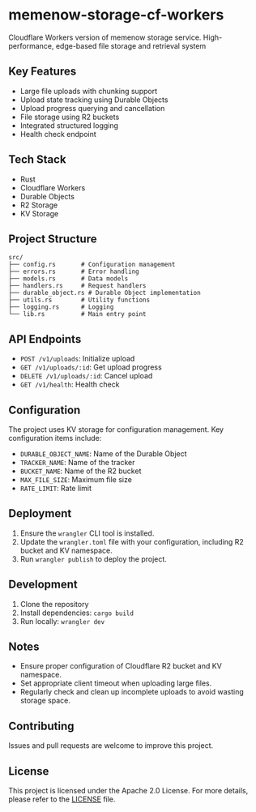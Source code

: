 # memenow-storage-cf-workers
Cloudflare Workers version of memenow storage service. High-performance, edge-based file storage and retrieval system

## Key Features

- Large file uploads with chunking support
- Upload state tracking using Durable Objects
- Upload progress querying and cancellation
- File storage using R2 buckets
- Integrated structured logging
- Health check endpoint

## Tech Stack

- Rust
- Cloudflare Workers
- Durable Objects
- R2 Storage
- KV Storage

## Project Structure

```
src/
├── config.rs       # Configuration management
├── errors.rs       # Error handling
├── models.rs       # Data models
├── handlers.rs     # Request handlers
├── durable_object.rs # Durable Object implementation
├── utils.rs        # Utility functions
├── logging.rs      # Logging
└── lib.rs          # Main entry point
```

## API Endpoints

- `POST /v1/uploads`: Initialize upload
- `GET /v1/uploads/:id`: Get upload progress
- `DELETE /v1/uploads/:id`: Cancel upload
- `GET /v1/health`: Health check

## Configuration

The project uses KV storage for configuration management. Key configuration items include:

- `DURABLE_OBJECT_NAME`: Name of the Durable Object
- `TRACKER_NAME`: Name of the tracker
- `BUCKET_NAME`: Name of the R2 bucket
- `MAX_FILE_SIZE`: Maximum file size
- `RATE_LIMIT`: Rate limit

## Deployment

1. Ensure the `wrangler` CLI tool is installed.
2. Update the `wrangler.toml` file with your configuration, including R2 bucket and KV namespace.
3. Run `wrangler publish` to deploy the project.

## Development

1. Clone the repository
2. Install dependencies: `cargo build`
3. Run locally: `wrangler dev`

## Notes

- Ensure proper configuration of Cloudflare R2 bucket and KV namespace.
- Set appropriate client timeout when uploading large files.
- Regularly check and clean up incomplete uploads to avoid wasting storage space.

## Contributing

Issues and pull requests are welcome to improve this project.

## License

This project is licensed under the Apache 2.0 License. For more details, please refer to the [LICENSE](./LICENSE) file.